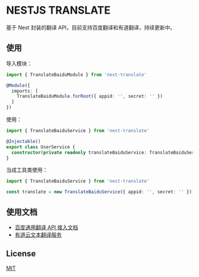 # NESTJS TRANSLATE

基于 Nest 封装的翻译 API，目前支持百度翻译和有道翻译，持续更新中。


## 使用

导入模块：

```ts
import { TranslateBaiduModule } from 'nest-translate'

@Module({
  imports: [
    TranslateBaiduModule.forRoot({ appid: '', secret: '' })
  ]
})
```

使用：

```ts
import { TranslateBaiduService } from 'nest-translate'

@Injectable()
export class UserService {
  constructor(private readonly translateBaiduService: TranslateBaiduService) {}
}
```

当成工具类使用：

```ts
import { TranslateBaiduService } from 'nest-translate'

const translate = new TranslateBaiduService({ appid: '', secret: '' })
```


## 使用文档

- [百度通用翻译 API 接入文档](https://api.fanyi.baidu.com/doc/21)
- [有道云文本翻译服务](https://ai.youdao.com/DOCSIRMA/html/%E8%87%AA%E7%84%B6%E8%AF%AD%E8%A8%80%E7%BF%BB%E8%AF%91/API%E6%96%87%E6%A1%A3/%E6%96%87%E6%9C%AC%E7%BF%BB%E8%AF%91%E6%9C%8D%E5%8A%A1/%E6%96%87%E6%9C%AC%E7%BF%BB%E8%AF%91%E6%9C%8D%E5%8A%A1-API%E6%96%87%E6%A1%A3.html)


## License

[MIT](/LICENSE)
